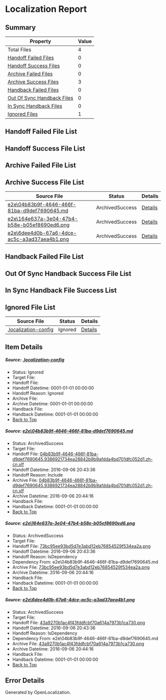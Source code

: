 # <a name='report-top'></a> Localization Report

## Summary
 Property | Value 
 -------- | ----- 
 Total Files | 4
[ Handoff Failed Files ](#handoff-failed-list)| 0
[ Handoff Success Files ](#handoff-success-list)| 0
[ Archive Failed Files ](#archive-failed-list)| 0
[ Archive Success Files ](#archive-success-list)| 3
[ Handback Failed Files ](#handback-failed-list)| 0
[ Out Of Sync Handback Files ](#outofsync-handback-success-list)| 0
[ In Sync Handback Files ](#insync-handback-success-list)| 0
[ Ignored Files ](#ignored-list)| 1

## <a name='handoff-failed-list'></a> Handoff Failed File List

## <a name='handoff-success-list'></a> Handoff Success File List

## <a name='archive-failed-list'></a> Archive Failed File List

## <a name='archive-success-list'></a> Archive Success File List
 Source File | Status | Details 
 ----------- | ------ | ------- 
 [e2e\04b83b9f-4646-466f-81ba-d9def7690645.md](https://github.com/OpenLocalizationTestOrg/ol-test0/blob/5d2956f6a4ee03e87ff5344e9eeaca196d5e6b26/e2e/04b83b9f-4646-466f-81ba-d9def7690645.md) | ArchivedSuccess | [Details](#fc98b2e9d9aa9217687335801a3923861c43c2911)
 [e2e\164e637a-3e04-47b4-b58e-b05ef8690ed6.png](https://github.com/OpenLocalizationTestOrg/ol-test0/blob/5d2956f6a4ee03e87ff5344e9eeaca196d5e6b26/e2e/164e637a-3e04-47b4-b58e-b05ef8690ed6.png) | ArchivedSuccess | [Details](#73bc95ee93bd5d7e3abd12eb76854529f534ea2a2)
 [e2e\6dee4d0b-67a6-4dce-ac5c-a3ad37aea4b1.png](https://github.com/OpenLocalizationTestOrg/ol-test0/blob/5d2956f6a4ee03e87ff5344e9eeaca196d5e6b26/e2e/6dee4d0b-67a6-4dce-ac5c-a3ad37aea4b1.png) | ArchivedSuccess | [Details](#43a9270b1ac4f43fddfcbf70a614a7973b1ca7303)

## <a name='handback-failed-list'></a> Handback Failed File List

## <a name='outofsync-handback-success-list'></a> Out Of Sync Handback Success File List

## <a name='insync-handback-success-list'></a> In Sync Handback File Success List

## <a name='ignored-list'></a> Ignored File List
 Source File | Status | Details 
 ----------- | ------ | ------- 
 [.localization-config](https://github.com/OpenLocalizationTestOrg/ol-test0/blob/5d2956f6a4ee03e87ff5344e9eeaca196d5e6b26/.localization-config) | Ignored | [Details](#3d4f252ac210baf56311d7e97dcc2db10974dbd20)

## Item Details
##### <a name='3d4f252ac210baf56311d7e97dcc2db10974dbd20'></a> Source: [.localization-config](https://github.com/OpenLocalizationTestOrg/ol-test0/blob/5d2956f6a4ee03e87ff5344e9eeaca196d5e6b26/.localization-config)
* Status: Ignored
* Target File: 
* Handoff File: 
* Handoff Datetime: 0001-01-01 00:00:00
* Handoff Reason: Ignored
* Archive File: 
* Archive Datetime: 0001-01-01 00:00:00
* Handback File: 
* Handback Datetime: 0001-01-01 00:00:00
* [Back to Top](#report-top)

##### <a name='fc98b2e9d9aa9217687335801a3923861c43c2911'></a> Source: [e2e\04b83b9f-4646-466f-81ba-d9def7690645.md](https://github.com/OpenLocalizationTestOrg/ol-test0/blob/5d2956f6a4ee03e87ff5344e9eeaca196d5e6b26/e2e/04b83b9f-4646-466f-81ba-d9def7690645.md)
* Status: ArchivedSuccess
* Target File: 
* Handoff File: [04b83b9f-4646-466f-81ba-d9def7690645.9386921734ea28842b9b9afdda4bd701dfc052d1.zh-cn.xlf](https://github.com/OpenLocalizationTestOrg/ol-test0-handoff/blob/298d8b9796e55da7a0ea74f56eab7c02104d480e/ol-handoff/OpenLocalizationTestOrg/ol-test0-zhcn/ci/ht/04b83b9f-4646-466f-81ba-d9def7690645.9386921734ea28842b9b9afdda4bd701dfc052d1.zh-cn.xlf)
* Handoff Datetime: 2016-09-06 20:43:36
* Handoff Reason: Include
* Archive File: [04b83b9f-4646-466f-81ba-d9def7690645.9386921734ea28842b9b9afdda4bd701dfc052d1.zh-cn.xlf](https://github.com/OpenLocalizationTestOrg/ol-test0-handoff/blob/2aaf58040185cadf357ba6b2ccf7a2dea02e74ec/ol-archive/OpenLocalizationTestOrg/ol-test0-zhcn/ci/ht/04b83b9f-4646-466f-81ba-d9def7690645.9386921734ea28842b9b9afdda4bd701dfc052d1.zh-cn.xlf)
* Archive Datetime: 2016-09-06 20:44:16
* Handback File: 
* Handback Datetime: 0001-01-01 00:00:00
* [Back to Top](#report-top)

##### <a name='73bc95ee93bd5d7e3abd12eb76854529f534ea2a2'></a> Source: [e2e\164e637a-3e04-47b4-b58e-b05ef8690ed6.png](https://github.com/OpenLocalizationTestOrg/ol-test0/blob/5d2956f6a4ee03e87ff5344e9eeaca196d5e6b26/e2e/164e637a-3e04-47b4-b58e-b05ef8690ed6.png)
* Status: ArchivedSuccess
* Target File: 
* Handoff File: [73bc95ee93bd5d7e3abd12eb76854529f534ea2a.png](https://github.com/OpenLocalizationTestOrg/ol-test0-handoff/blob/298d8b9796e55da7a0ea74f56eab7c02104d480e/ol-handoff/OpenLocalizationTestOrg/ol-test0-zhcn/ci/ht/73bc95ee93bd5d7e3abd12eb76854529f534ea2a.png)
* Handoff Datetime: 2016-09-06 20:43:36
* Handoff Reason: IsDependency
* Dependency From: e2e\04b83b9f-4646-466f-81ba-d9def7690645.md
* Archive File: [73bc95ee93bd5d7e3abd12eb76854529f534ea2a.png](https://github.com/OpenLocalizationTestOrg/ol-test0-handoff/blob/2aaf58040185cadf357ba6b2ccf7a2dea02e74ec/ol-archive/OpenLocalizationTestOrg/ol-test0-zhcn/ci/ht/73bc95ee93bd5d7e3abd12eb76854529f534ea2a.png)
* Archive Datetime: 2016-09-06 20:44:16
* Handback File: 
* Handback Datetime: 0001-01-01 00:00:00
* [Back to Top](#report-top)

##### <a name='43a9270b1ac4f43fddfcbf70a614a7973b1ca7303'></a> Source: [e2e\6dee4d0b-67a6-4dce-ac5c-a3ad37aea4b1.png](https://github.com/OpenLocalizationTestOrg/ol-test0/blob/5d2956f6a4ee03e87ff5344e9eeaca196d5e6b26/e2e/6dee4d0b-67a6-4dce-ac5c-a3ad37aea4b1.png)
* Status: ArchivedSuccess
* Target File: 
* Handoff File: [43a9270b1ac4f43fddfcbf70a614a7973b1ca730.png](https://github.com/OpenLocalizationTestOrg/ol-test0-handoff/blob/298d8b9796e55da7a0ea74f56eab7c02104d480e/ol-handoff/OpenLocalizationTestOrg/ol-test0-zhcn/ci/ht/43a9270b1ac4f43fddfcbf70a614a7973b1ca730.png)
* Handoff Datetime: 2016-09-06 20:43:36
* Handoff Reason: IsDependency
* Dependency From: e2e\04b83b9f-4646-466f-81ba-d9def7690645.md
* Archive File: [43a9270b1ac4f43fddfcbf70a614a7973b1ca730.png](https://github.com/OpenLocalizationTestOrg/ol-test0-handoff/blob/2aaf58040185cadf357ba6b2ccf7a2dea02e74ec/ol-archive/OpenLocalizationTestOrg/ol-test0-zhcn/ci/ht/43a9270b1ac4f43fddfcbf70a614a7973b1ca730.png)
* Archive Datetime: 2016-09-06 20:44:16
* Handback File: 
* Handback Datetime: 0001-01-01 00:00:00
* [Back to Top](#report-top)


## Error Details

Generated by OpenLocalization.

